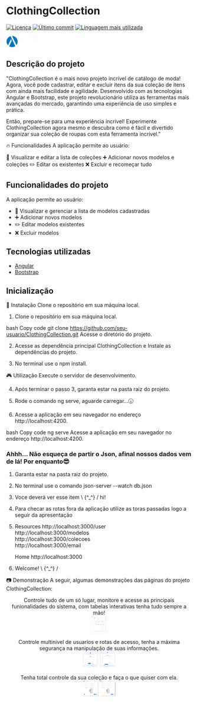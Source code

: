# ClothingCollection

[![Licença](https://img.shields.io/github/license/seu-usuario/ClothingCollection?style=flat-square)](https://github.com/seu-usuario/ClothingCollection/blob/main/LICENSE)
[![Último commit](https://img.shields.io/github/last-commit/seu-usuario/ClothingCollection?style=flat-square)](https://https://github.com/RaphaCarvalh/ClothingCollection/commits/main)
[![Linguagem mais utilizada](https://img.shields.io/github/languages/top/seu-usuario/ClothingCollection?style=flat-square)](https://https://github.com/RaphaCarvalh/ClothingCollection/search?l=typescript)

![ClothingCollection Logo](../ClothingCollection/src/assets/Login/favicon.png)

## Descrição do projeto

"ClothingCollection é o mais novo projeto incrível de catálogo de moda! Agora, você pode cadastrar, editar e excluir itens da sua coleção de itens com ainda mais facilidade e agilidade. Desenvolvido com as tecnologias Angular e Bootstrap, este projeto revolucionário utiliza as ferramentas mais avançadas do mercado, garantindo uma experiência de uso simples e prática.

Então, prepare-se para uma experiência incrível! Experimente ClothingCollection agora mesmo e descubra como é fácil e divertido organizar sua coleção de roupas com esta ferramenta incrível."


🔥 Funcionalidades A aplicação permite ao usuário:

👕 Visualizar e editar a lista de coleções ➕ Adicionar novos modelos e coleções ✏️ Editar os existentes ❌ Excluir e recomeçar tudo
## Funcionalidades do projeto

A aplicação permite ao usuário:

- :shirt: Visualizar e gerenciar a lista de modelos cadastradas
- :heavy_plus_sign: Adicionar novos modelos
- :pencil2: Editar modelos existentes
- :x: Excluir modelos

## Tecnologias utilizadas

- [Angular](https://angular.io/)
- [Bootstrap](https://getbootstrap.com/)

## Inicialização


🚀 Instalação Clone o repositório em sua máquina local.

1. Clone o repositório em sua máquina local.

bash Copy code git clone https://github.com/seu-usuario/ClothingCollection.git Acesse o diretório do projeto.

2. Acesse as dependência principal ClothingCollection e Instale as dependências do projeto.

3. No terminal use o npm install.

🎮 Utilização Execute o servidor de desenvolvimento.

4. Após terminar o passo 3, garanta estar na pasta raiz do projeto.

5. Rode o comando ng serve, aguarde carregar...🕡		

6. Acesse a aplicação em seu navegador no endereço http://localhost:4200.


bash Copy code ng serve Acesse a aplicação em seu navegador no endereço http://localhost:4200.

<h3>Ahhh... Não esqueça de partir o Json, afinal nossos dados vem de lá! Por enquanto😎	</h3>

1. Garanta estar na pasta raiz do projeto.

2. No terminal use o comando  json-server --watch db.json

3. Voce deverá ver esse item   \ {^_^} / hi!

4. Para checar as rotas fora da aplicação utilize as toras passadas logo a seguir da apresentação

5.  Resources
      http://localhost:3000/user<br>
      http://localhost:3000/modelos<br>
      http://localhost:3000/colecoes<br>
      http://localhost:3000/email<br>

    Home
      http://localhost:3000

6. Welcome!  \ {^_^} /


📷 Demonstração A seguir, algumas demonstrações das páginas do projeto ClothingCollection:
<div align="center">
  Controle tudo de um só lugar, monitore e acesse as principais funionalidades do sistema, com tabelas interativas tenha tudo sempre a mão!<br>
  <img src="../ClothingCollection/src/assets/readme/controle.png"height="42" width="42" alt="Último commit">
</div>
<br>
<div align="center">
  Controle multinivel de usuarios e rotas de acesso, 
tenha a máxima segurança na manipulação de suas informações.<br>
  <img src="../ClothingCollection/src/assets/readme/login.png"height="42" width="42" alt="Linguagem mais utilizada">
    <img src="../ClothingCollection/src/assets/readme/cadastro.png"height="42" width="42" alt="Linguagem mais utilizada">
</div>
<br>
<div align="center">
  Tenha total controle da sua coleção e faça o que quiser com ela.<br>
  <img src="../ClothingCollection/src/assets/readme/edicao.png" height="42" width="42" alt="ClothingCollection Logo">
    <img src="../ClothingCollection/src/assets/readme/cadastroitem.png" height="42" width="42" alt="ClothingCollection Logo">
</div>